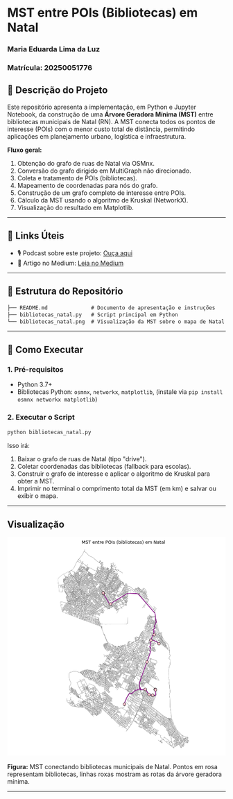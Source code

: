 # MST entre POIs (Bibliotecas) em Natal

### Maria Eduarda Lima da Luz
### Matrícula: 20250051776


## 📖 Descrição do Projeto

Este repositório apresenta a implementação, em Python e Jupyter Notebook, da construção de uma **Árvore Geradora Mínima (MST)** entre bibliotecas municipais de Natal (RN). A MST conecta todos os pontos de interesse (POIs) com o menor custo total de distância, permitindo aplicações em planejamento urbano, logística e infraestrutura.

**Fluxo geral:**

1. Obtenção do grafo de ruas de Natal via OSMnx.
2. Conversão do grafo dirigido em MultiGraph não direcionado.
3. Coleta e tratamento de POIs (bibliotecas).
4. Mapeamento de coordenadas para nós do grafo.
5. Construção de um grafo completo de interesse entre POIs.
6. Cálculo da MST usando o algoritmo de Kruskal (NetworkX).
7. Visualização do resultado em Matplotlib.

---

## 🔗 Links Úteis

* 🎙️ Podcast sobre este projeto: [Ouça aqui](https://notebooklm.google.com/notebook/0e81e5ae-0f76-46bb-a1da-3f9dad2130a5/audio)
* 📝 Artigo no Medium: [Leia no Medium](https://medium.com/@mariaedulluz/constru%C3%A7%C3%A3o-da-%C3%A1rvore-geradora-m%C3%ADnima-das-bibliotecas-de-natal-729e1e9f9410)


---

## 📁 Estrutura do Repositório

```
├── README.md              # Documento de apresentação e instruções
├── bibliotecas_natal.py   # Script principal em Python
└── bibliotecas_natal.png  # Visualização da MST sobre o mapa de Natal
```

---

## 🚀 Como Executar

### 1. Pré-requisitos

* Python 3.7+
* Bibliotecas Python: `osmnx`, `networkx`, `matplotlib`, (instale via `pip install osmnx networkx matplotlib`)

### 2. Executar o Script

```bash
python bibliotecas_natal.py
```

Isso irá:

1. Baixar o grafo de ruas de Natal (tipo "drive").
2. Coletar coordenadas das bibliotecas (fallback para escolas).
3. Construir o grafo de interesse e aplicar o algoritmo de Kruskal para obter a MST.
4. Imprimir no terminal o comprimento total da MST (em km) e salvar ou exibir o mapa.

---

## Visualização

![MST entre POIs (bibliotecas) em Natal](bibliotecas_natal.png)

**Figura:** MST conectando bibliotecas municipais de Natal. Pontos em rosa representam bibliotecas, linhas roxas mostram as rotas da árvore geradora mínima.

---

